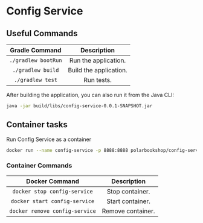 # Config Service

## Useful Commands

| Gradle Command	   | Description            |
|:--------------------:|:----------------------:|
| `./gradlew bootRun`  | Run the application.   |
| `./gradlew build`    | Build the application. |
| `./gradlew test`     | Run tests.              |

After building the application, you can also run it from the Java CLI:

```bash
java -jar build/libs/config-service-0.0.1-SNAPSHOT.jar
```

## Container tasks

Run Config Service as a container

```bash
docker run --name config-service -p 8888:8888 polarbookshop/config-service:0.0.1-SNAPSHOT
```

### Container Commands

| Docker Command	              | Description       |
|:-------------------------------:|:-----------------:|
| `docker stop config-service`   | Stop container.   |
| `docker start config-service`  | Start container.  |
| `docker remove config-service` | Remove container. |
